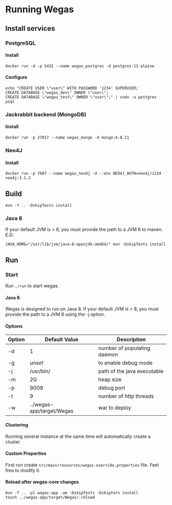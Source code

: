 # Running Wegas

## Install services

### PostgreSQL

#### Install
```shell
docker run -d -p 5432 --name wegas_postgres -d postgres:11-alpine 
```

#### Configure
```shell
echo "CREATE USER \"user\" WITH PASSWORD '1234' SUPERUSER;
CREATE DATABASE \"wegas_dev\" OWNER \"user\";
CREATE DATABASE \"wegas_test\" OWNER \"user\";" | sudo -u postgres psql
```

### Jackrabbit backend (MongoDB)
#### Install
```shell
docker run -p 27017 --name wegas_mongo -d mongo:4.0.11
```

### Neo4J
#### Install
```shell
docker run -p 7687 --name wegas_neo4j -d --env NEO4J_AUTH=neo4j/1234 neo4j:3.1.2
```

## Build
```shell
mvn -f .. -DskipTests install
```

### Java 8 
If your default JVM is > 8, you must provide the path to a JVM 8 to maven. E.G:
```shell
JAVA_HOME="/usr/lib/jvm/java-8-openjdk-amd64/" mvn -DskipTests install
```



## Run

### Start
Run `./run` to start wegas.

#### Java 8
Wegas is designed to run on Java 8. If your default JVM is > 8, you must provide the path to a JVM 8 using the -j option.

#### Options
Option | Default Value | Description 
------ | ------------- | -----------
-d | 1 | number of populating daemon
-g | *unset* | to enable debug mode
-j | /usr/bin/ | path of the java executable
-m | 2G | heap size
-p | 9009 | debug port
-t | 9 | number of http threads
-w | ../wegas-app/target/Wegas | war to deploy

#### Clustering
Running several instance at the same time will automatically create a cluster.

#### Custom Properties
First run create `src/main/resources/wegas-override.properties` file.
Feel free to modify it.

#### Reload after wegas-core changes
```
mvn -f .. -pl wegas-app -am -DskipTests -DskipYarn install
touch ../wegas-app/target/Wegas/.reload
```
